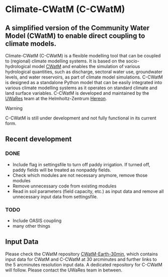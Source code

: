 # Climate-CWatM (C-CWatM)

## A simplified version of the Community Water Model (CWatM) to enable direct coupling to climate models.

Climate-CWatM (C-CWatM) is a flexible modelling tool that can be coupled to (regional) climate modelling systems. It is based on the socio-hydrological model [CWatM](https://cwatm.iiasa.ac.at) and enables the simulation of various hydrological quantities, such as discharge, sectoral water use, groundwater levels, and water reservoirs, as part of climate model simulations. C-CWatM is designed as a standalone Python model that can be easily integrated into various climate modelling systems as it operates on standard climate and land surface variables.
C-CWatM is developed and maintained by the [UWaRes](https://ms.hereon.de/uwares/) team at the Helmholtz-Zentrum [Hereon](https://www.hereon.de/).

> [!WARNING]
> C-CWatM is still under development and not fully functional in its current form.

## Recent development

### DONE

- Include flag in settingsfile to turn off paddy irrigation. If turned off, paddy fields will be treated as nonpaddy fields.
- Check which modules are not necessary anymore, remove those modules
- Remove unnecessary code from existing modules
- Read in soil parameters (field capacity, etc.) as input data and remove all unnecessary input data from settingsfile.

### TODO

- Include OASIS coupling
- many other things

## Input Data

Please check the CWatM repository [CWatM-Earth-30min](https://github.com/iiasa/CWatM-Earth-30min), which contains input data for CWatM and C-CWatM at 30 arcminutes and further links to the 5 arcminutes resolution input data. A dedicated repository for C-CWatM will follow. Please contact the UWaRes team in between.
